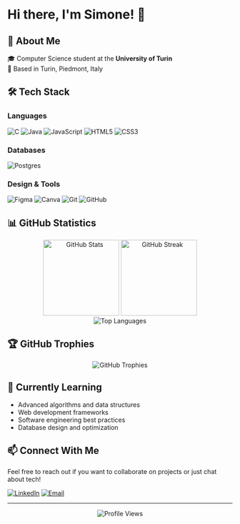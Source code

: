 # Hi there, I'm Simone! 👋

## 💫 About Me

🎓 Computer Science student at the **University of Turin**  
📍 Based in Turin, Piedmont, Italy

## 🛠️ Tech Stack

### Languages
![C](https://img.shields.io/badge/c-%2300599C.svg?style=for-the-badge&logo=c&logoColor=white)
![Java](https://img.shields.io/badge/java-%23ED8B00.svg?style=for-the-badge&logo=openjdk&logoColor=white)
![JavaScript](https://img.shields.io/badge/javascript-%23323330.svg?style=for-the-badge&logo=javascript&logoColor=%23F7DF1E)
![HTML5](https://img.shields.io/badge/html5-%23E34F26.svg?style=for-the-badge&logo=html5&logoColor=white)
![CSS3](https://img.shields.io/badge/css3-%231572B6.svg?style=for-the-badge&logo=css3&logoColor=white)

### Databases
![Postgres](https://img.shields.io/badge/postgres-%23316192.svg?style=for-the-badge&logo=postgresql&logoColor=white)

### Design & Tools
![Figma](https://img.shields.io/badge/figma-%23F24E1E.svg?style=for-the-badge&logo=figma&logoColor=white)
![Canva](https://img.shields.io/badge/Canva-%2300C4CC.svg?style=for-the-badge&logo=Canva&logoColor=white)
![Git](https://img.shields.io/badge/git-%23F05033.svg?style=for-the-badge&logo=git&logoColor=white)
![GitHub](https://img.shields.io/badge/github-%23121011.svg?style=for-the-badge&logo=github&logoColor=white)

## 📊 GitHub Statistics

<div align="center">
  <img src="https://github-readme-stats.vercel.app/api?username=simonepollano03&theme=tokyonight&hide_border=true&include_all_commits=true&count_private=true" alt="GitHub Stats" height="170"/>
  <img src="https://github-readme-streak-stats.herokuapp.com/?user=simonepollano03&theme=tokyonight&hide_border=true" alt="GitHub Streak" height="170"/>
</div>

<div align="center">
  <img src="https://github-readme-stats.vercel.app/api/top-langs/?username=simonepollano03&theme=tokyonight&hide_border=true&include_all_commits=true&count_private=true&layout=compact" alt="Top Languages"/>
</div>

## 🏆 GitHub Trophies

<div align="center">
  <img src="https://github-profile-trophy.vercel.app/?username=simonepollano03&theme=tokyonight&no-frame=true&no-bg=false&margin-w=4&row=1" alt="GitHub Trophies"/>
</div>

## 🌱 Currently Learning

- Advanced algorithms and data structures
- Web development frameworks
- Software engineering best practices
- Database design and optimization

## 📫 Connect With Me

Feel free to reach out if you want to collaborate on projects or just chat about tech!

[![LinkedIn](https://img.shields.io/badge/LinkedIn-%230077B5.svg?style=for-the-badge&logo=linkedin&logoColor=white)](https://linkedin.com/in/yourprofile)
[![Email](https://img.shields.io/badge/Email-D14836?style=for-the-badge&logo=gmail&logoColor=white)](mailto:pollanosimone02@gmail.com)

---

<div align="center">
  <img src="https://visitcount.itsvg.in/api?id=simonepollano03&icon=2&color=6" alt="Profile Views"/>
</div>
